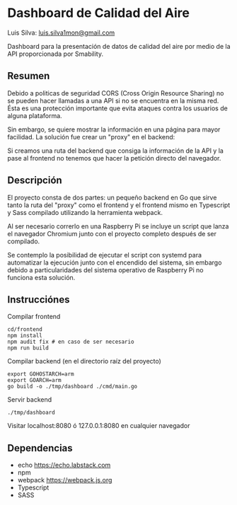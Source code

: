 # Dashboard de Calidad del Aire

Luis Silva: luis.silva1mon@gmail.com

Dashboard para la presentación de datos de calidad del aire por medio de la API
proporcionada por Smability.

## Resumen

Debido a politicas de seguridad CORS (Cross Origin Resource Sharing) no se pueden
hacer llamadas a una API si no se encuentra en la misma red. Ésta es una protección
importante que evita ataques contra los usuarios de alguna plataforma.

Sin embargo, se quiere mostrar la información en una página para mayor facilidad.
La solución fue crear un "proxy" en el backend:

Si creamos una ruta del backend que consiga la información de la API y la pase
al frontend no tenemos que hacer la petición directo del navegador.

## Descripción

El proyecto consta de dos partes: un pequeño backend en Go que sirve tanto la ruta
del "proxy" como el frontend y el frontend mismo en Typescript y Sass compilado
utilizando la herramienta webpack.

Al ser necesario correrlo en una Raspberry Pi se incluye un script que lanza
el navegador Chromium junto con el proyecto completo después de ser compilado.

Se contemplo la posibilidad de ejecutar el script con systemd para automatizar
la ejecución junto con el encendido del sistema, sin embargo debido a particularidades
del sistema operativo de Raspberry Pi no funciona esta solución.

## Instrucciónes

Compilar frontend

    cd/frontend
    npm install
    npm audit fix # en caso de ser necesario
    npm run build

Compilar backend (en el directorio raíz del proyecto)

    export GOHOSTARCH=arm
    export GOARCH=arm
    go build -o ./tmp/dashboard ./cmd/main.go

Servir backend

    ./tmp/dashboard

Visitar localhost:8080 ó 127.0.0.1:8080 en cualquier navegador

## Dependencias
- echo https://echo.labstack.com
- npm
- webpack https://webpack.js.org
- Typescript
- SASS
